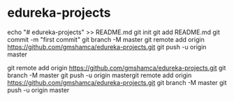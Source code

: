 # edureka-projects

echo "# edureka-projects" >> README.md
git init
git add README.md
git commit -m "first commit"
git branch -M master
git remote add origin https://github.com/gmshamca/edureka-projects.git
git push -u origin master


git remote add origin https://github.com/gmshamca/edureka-projects.git
git branch -M master
git push -u origin mastergit remote add origin https://github.com/gmshamca/edureka-projects.git
git branch -M master
git push -u origin master
